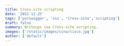 ```yaml
---
title: Cross-site scripting
date: '2022-12-25'
tags: ['porswigger', 'xss', 'Cross-site','scripting']
draft: false
summary: Writeups cua Cross-site scripting.
images: ['/static/images/ccna/cisco.jpg']
author: ['default']
---
```

